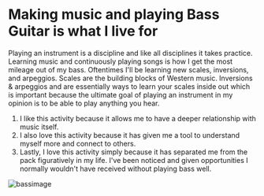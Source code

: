 # Making music and playing Bass Guitar is what I live for

Playing an instrument is a discipline and like all disciplines it takes practice.
Learning music and continuously playing songs is how I get the most mileage out of my bass. Oftentimes I'll be learning new scales, inversions, and arpeggios. Scales are the building blocks of Western music. Inversions & arpeggios and are essentially ways to learn your scales inside out which is important because the ultimate goal of playing an instrument in my opinion is to be able to play anything you hear.  

1. I like this activity because it allows me to have a deeper relationship with music itself.
2. I also love this activity because it has given me a tool to understand myself more and connect to others.
3. Lastly, I love this activity simply because it has separated me from the pack figuratively in my life. I've been noticed and given opportunities I normally wouldn't have received without playing bass well.

![bassimage](https://github.com/mcarringtone/favorite/assets/55025157/e0aaa744-0343-40fa-976a-abfee848032c)
